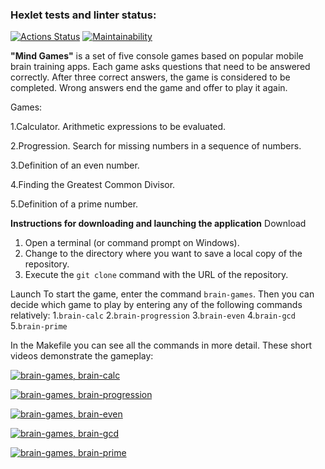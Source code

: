 ### Hexlet tests and linter status:

[![Actions Status](https://github.com/csmcgrl/frontend-project-44/workflows/hexlet-check/badge.svg)](https://github.com/csmcgrl/frontend-project-44/actions)
[![Maintainability](https://api.codeclimate.com/v1/badges/e25cbb7ada390bb9af7a/maintainability)](https://codeclimate.com/github/csmcgrl/frontend-project-44/maintainability)

**"Mind Games"** is a set of five console games based on popular mobile brain training apps. Each game asks questions that need to be answered correctly. After three correct answers, the game is considered to be completed. Wrong answers end the game and offer to play it again.

Games:

1.Calculator. Arithmetic expressions to be evaluated.

2.Progression. Search for missing numbers in a sequence of numbers.

3.Definition of an even number.

4.Finding the Greatest Common Divisor.

5.Definition of a prime number.

**Instructions for downloading and launching the application**
Download

1. Open a terminal (or command prompt on Windows).
2. Change to the directory where you want to save a local copy of the repository.
3. Execute the `git clone` command with the URL of the repository.

Launch
To start the game, enter the command `brain-games`. Then you can decide which game to play by entering any of the following commands relatively: 1.`brain-calc` 2.`brain-progression` 3.`brain-even` 4.`brain-gcd` 5.`brain-prime`

In the Makefile you can see all the commands in more detail.
These short videos demonstrate the gameplay:

[![brain-games, brain-calc](https://asciinema.org/a/570664.png)](https://asciinema.org/a/570664)

[![brain-games, brain-progression](https://asciinema.org/a/570666.png)](https://asciinema.org/a/570666)

[![brain-games, brain-even](https://asciinema.org/a/570667.png)](https://asciinema.org/a/570667)

[![brain-games, brain-gcd](https://asciinema.org/a/570670.png)](https://asciinema.org/a/570670)

[![brain-games, brain-prime](https://asciinema.org/a/570673.png)](https://asciinema.org/a/570673)
